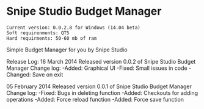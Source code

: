 Snipe Studio Budget Manager
===
~~~~~~~~~~
Current version: 0.0.2.8 for Windows (14.04 beta)
Soft requirenments: QT5
Hard requirments: 50-60 mb of ram
~~~~~~~~~~

Simple Budget Manager for you by Snipe Studio

Release Log:
16 March 2014
	Released version 0.0.2 of Snipe Studio Budget Manager
	Change log:
		-Added:		Graphical UI
		-Fixed: 	Small issues in code
		-Changed:	Save on exit
		
05 February 2014
	Released version 0.0.1 of Snipe Studio Budget Manager
	Change log:
		-Fixed: Bugs in deleting function
        -Added: Checkouts for adding operations
        -Added: Force reload function
        -Added: Force save function
